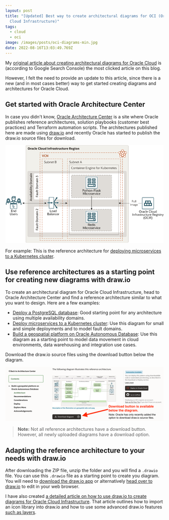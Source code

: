 ```yaml
---
layout: post
title: "[Updated] Best way to create architectural diagrams for OCI (Oracle
  Cloud Infrastructure)"
tags:
  - cloud
  - oci
image: /images/posts/oci-diagrams-min.jpg
date: 2022-08-16T13:03:49.769Z
---
```

My [original article about creating architectural diagrams for Oracle Cloud](https://maximilian.tech/2020/11/27/draw-io-starter-template-for-oci-oracle-cloud-infrastructure/) is (according to Google Search Console) the most clicked article on this blog. 

However, I felt the need to provide an update to this article, since there is a new (and in most cases better) way to get started creating diagrams and architectures for Oracle Cloud.

## Get started with Oracle Architecture Center

In case you didn't know, [Oracle Architecture Center](https://docs.oracle.com/solutions/) is a site where Oracle publishes reference architectures, solution playbooks (customer best practices) and Terraform automation scripts. The architectures published here are made using [draw.io](https://www.diagrams.net/) and recently Oracle has started to publish the draw.io source files for download. 

![Microservices Kubernetes Architectural Diagram for Oracle Cloud Infrastructure (OCI)](/images/posts/microservices-oci.png "Oracle Cloud Architectural Diagram for Oracle Container Engine (OKE) for Kubernetes")

For example: This is the reference architecture for [deploying microservices to a Kubernetes cluster](https://docs.oracle.com/en/solutions/deploy-microservices/index.html#GUID-3BB86E87-11C6-4DF1-8CA9-1FD385A9B9E9). 

## Use reference architectures as a starting point for creating new diagrams with draw.io

To create an architectural diagram for Oracle Cloud Infrastructure, head to Oracle Architecture Center and find a reference architecture similar to what you want to design. Here are a few examples:

* [Deploy a PostgreSQL database](<* https://docs.oracle.com/en/solutions/deploy-postgresql-db/index.html#GUID-BF3D244B-C261-41DD-A2CF-6FCC2D698A9D>): Good starting point for any architecture using multiple availability domains.
* [Deploy microservices to a Kubernetes cluster](<* https://docs.oracle.com/en/solutions/deploy-microservices/index.html#GUID-3BB86E87-11C6-4DF1-8CA9-1FD385A9B9E9>): Use this diagram for small and simple deployments and to model fault domains.
* [Build a geospatial platform on Oracle Autonomous Database](<* https://docs.oracle.com/en/solutions/geospatial-platform-adw/index.html#GUID-6BA1059C-9771-4E1F-A265-3E0FE9F2B103>): Use this diagram as a starting point to model data movement in cloud environments, data warehousing and integration use cases. 

Download the draw.io source files using the download button below the diagram.

![Download diagram source files from Oracle Architecture Center](/images/posts/download-architectural-diagram.png "Download diagram source files from Oracle Architecture Center")

> **Note:** Not all reference architectures have a download button. However, all newly uploaded diagrams have a download option. 

## Adapting the reference architecture to your needs with draw.io

After downloading the ZIP file, unzip the folder and you will find a `.drawio` file. You can use this `.drawio` file as a starting point to create you diagram. You will need to [download the draw.io app](https://www.diagrams.net/) or alternatively [head over to draw.io](https://app.diagrams.net/) to edit in your web browser.

I have also created [a detailed article on how to use draw.io to create diagrams for Oracle Cloud Infrastructure](https://maximilian.tech/2020/11/27/draw-io-starter-template-for-oci-oracle-cloud-infrastructure/). That article outlines how to import an icon library into draw.io and how to use some advanced draw.io features [such as layers](https://www.diagrams.net/doc/layers). 